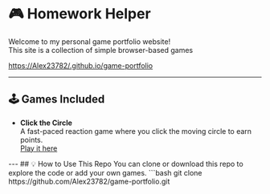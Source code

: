 # 🎮 Homework Helper
Welcome to my personal game portfolio website!  
This site is a collection of simple browser-based games



[https://Alex23782/.github.io/game-portfolio](https://alex23782.github.io/Homework-Helper.github.io/) 


---

## 🕹️ Games Included

- **Click the Circle**  
  A fast-paced reaction game where you click the moving circle to earn points.  
  [Play it here](https://alex23782.github.io/Homework-Helper.github.io/)

<!-- Add more games as you build them --!>

---

## 💡 How to Use This Repo

You can clone or download this repo to explore the code or add your own games.

```bash
git clone https://github.com/Alex23782/game-portfolio.git

